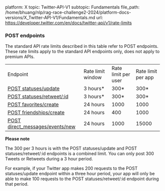 platform: X
topic: Twitter-API-V1
subtopic: Fundamentals
file_path: /home/bhuang/nlp/rag-race-challenge2-2024/platform-docs-versions/X_Twitter-API-V1/Fundamentals.md
url: https://developer.twitter.com/en/docs/twitter-api/v1/rate-limits


### POST endpoints

The standard API rate limits described in this table refer to POST endpoints. These rate limits apply to the standard API endpoints only, does not apply to premium APIs.

|     |     |     |     |
| --- | --- | --- | --- |
| Endpoint | Rate limit window | Rate limit per user | Rate limit per app |
| [POST statuses/update](https://developer.twitter.com/en/docs/tweets/post-and-engage/api-reference/post-statuses-update) | 3 hours\* | 300\* | 300\* |
| [POST statuses/retweet/:id](https://developer.twitter.com/en/docs/tweets/post-and-engage/api-reference/post-statuses-retweet-id) | 3 hours\* | 300\* | 300\* |
| [POST favorites/create](https://developer.twitter.com/en/docs/tweets/post-and-engage/api-reference/post-favorites-create) | 24 hours | 1000 | 1000 |
| [POST friendships/create](https://developer.twitter.com/en/docs/accounts-and-users/follow-search-get-users/api-reference/post-friendships-create) | 24 hours | 400 | 1000 |
| [POST direct\_messages/events/new](https://developer.twitter.com/en/docs/direct-messages/sending-and-receiving/api-reference/new-event) | 24 hours | 1000 | 15000 |

  
**Please note**

The 300 per 3 hours is with the POST statuses/update and POST statuses/retweet/:id endpoints is a combined limit. You can only post 300 Tweets or Retweets during a 3 hour period. 

For example, if your Twitter app makes 200 requests to the POST statuses/update endpoint within a three hour period, your app will only be able to make 100 requests to the POST statuses/retweet/:id endpoint during that period.